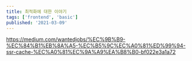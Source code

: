 ```yaml
---
title: 최적화에 대한 이야기
tags: ['frontend', 'basic']
published: '2021-03-09'
---
```

https://medium.com/wantedjobs/%EC%9B%B9-%EC%84%B1%EB%8A%A5-%EC%B5%9C%EC%A0%81%ED%99%94-ssr-cache-%EC%A0%81%EC%9A%A9%EA%B8%B0-bf022e3a1a72
